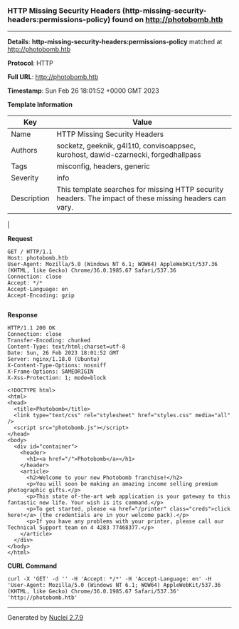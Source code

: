 ### HTTP Missing Security Headers (http-missing-security-headers:permissions-policy) found on http://photobomb.htb
---
**Details**: **http-missing-security-headers:permissions-policy**  matched at http://photobomb.htb

**Protocol**: HTTP

**Full URL**: http://photobomb.htb

**Timestamp**: Sun Feb 26 18:01:52 +0000 GMT 2023

**Template Information**

| Key | Value |
|---|---|
| Name | HTTP Missing Security Headers |
| Authors | socketz, geeknik, g4l1t0, convisoappsec, kurohost, dawid-czarnecki, forgedhallpass |
| Tags | misconfig, headers, generic |
| Severity | info |
| Description | This template searches for missing HTTP security headers. The impact of these missing headers can vary.
 |

**Request**
```http
GET / HTTP/1.1
Host: photobomb.htb
User-Agent: Mozilla/5.0 (Windows NT 6.1; WOW64) AppleWebKit/537.36 (KHTML, like Gecko) Chrome/36.0.1985.67 Safari/537.36
Connection: close
Accept: */*
Accept-Language: en
Accept-Encoding: gzip


```

**Response**
```http
HTTP/1.1 200 OK
Connection: close
Transfer-Encoding: chunked
Content-Type: text/html;charset=utf-8
Date: Sun, 26 Feb 2023 18:01:52 GMT
Server: nginx/1.18.0 (Ubuntu)
X-Content-Type-Options: nosniff
X-Frame-Options: SAMEORIGIN
X-Xss-Protection: 1; mode=block

<!DOCTYPE html>
<html>
<head>
  <title>Photobomb</title>
  <link type="text/css" rel="stylesheet" href="styles.css" media="all" />
  <script src="photobomb.js"></script>
</head>
<body>
  <div id="container">
    <header>
      <h1><a href="/">Photobomb</a></h1>
    </header>
    <article>
      <h2>Welcome to your new Photobomb franchise!</h2>
      <p>You will soon be making an amazing income selling premium photographic gifts.</p>
      <p>This state of-the-art web application is your gateway to this fantastic new life. Your wish is its command.</p>
      <p>To get started, please <a href="/printer" class="creds">click here!</a> (the credentials are in your welcome pack).</p>
      <p>If you have any problems with your printer, please call our Technical Support team on 4 4283 77468377.</p>
    </article>
  </div>
</body>
</html>

```


**CURL Command**
```
curl -X 'GET' -d '' -H 'Accept: */*' -H 'Accept-Language: en' -H 'User-Agent: Mozilla/5.0 (Windows NT 6.1; WOW64) AppleWebKit/537.36 (KHTML, like Gecko) Chrome/36.0.1985.67 Safari/537.36' 'http://photobomb.htb'
```
---
Generated by [Nuclei 2.7.9](https://github.com/projectdiscovery/nuclei)